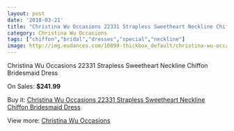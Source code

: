 ```yaml
---
layout: post
date: '2018-03-21'
title: "Christina Wu Occasions 22331 Strapless Sweetheart Neckline Chiffon Bridesmaid Dress"
category: Christina Wu Occasions
tags: ["chiffon","bridal","dresses","special","neckline"]
image: http://img.eudances.com/10099-thickbox_default/christina-wu-occasions-22331-strapless-sweetheart-neckline-chiffon-bridesmaid-dress.jpg
---
```

Christina Wu Occasions 22331 Strapless Sweetheart Neckline Chiffon Bridesmaid Dress

On Sales: **$241.99**
<a href="https://www.eudances.com/en/christina-wu-occasions/3314-christina-wu-occasions-22331-strapless-sweetheart-neckline-chiffon-bridesmaid-dress.html"><amp-img layout="responsive" width="600" height="600" src="//img.eudances.com/10099-thickbox_default/christina-wu-occasions-22331-strapless-sweetheart-neckline-chiffon-bridesmaid-dress.jpg" alt="Christina Wu Occasions 22331 Strapless Sweetheart Neckline Chiffon Bridesmaid Dress 0" /></a>
<a href="https://www.eudances.com/en/christina-wu-occasions/3314-christina-wu-occasions-22331-strapless-sweetheart-neckline-chiffon-bridesmaid-dress.html"><amp-img layout="responsive" width="600" height="600" src="//img.eudances.com/10102-thickbox_default/christina-wu-occasions-22331-strapless-sweetheart-neckline-chiffon-bridesmaid-dress.jpg" alt="Christina Wu Occasions 22331 Strapless Sweetheart Neckline Chiffon Bridesmaid Dress 1" /></a>
<a href="https://www.eudances.com/en/christina-wu-occasions/3314-christina-wu-occasions-22331-strapless-sweetheart-neckline-chiffon-bridesmaid-dress.html"><amp-img layout="responsive" width="600" height="600" src="//img.eudances.com/10101-thickbox_default/christina-wu-occasions-22331-strapless-sweetheart-neckline-chiffon-bridesmaid-dress.jpg" alt="Christina Wu Occasions 22331 Strapless Sweetheart Neckline Chiffon Bridesmaid Dress 2" /></a>
<a href="https://www.eudances.com/en/christina-wu-occasions/3314-christina-wu-occasions-22331-strapless-sweetheart-neckline-chiffon-bridesmaid-dress.html"><amp-img layout="responsive" width="600" height="600" src="//img.eudances.com/10100-thickbox_default/christina-wu-occasions-22331-strapless-sweetheart-neckline-chiffon-bridesmaid-dress.jpg" alt="Christina Wu Occasions 22331 Strapless Sweetheart Neckline Chiffon Bridesmaid Dress 3" /></a>

Buy it: [Christina Wu Occasions 22331 Strapless Sweetheart Neckline Chiffon Bridesmaid Dress](https://www.eudances.com/en/christina-wu-occasions/3314-christina-wu-occasions-22331-strapless-sweetheart-neckline-chiffon-bridesmaid-dress.html "Christina Wu Occasions 22331 Strapless Sweetheart Neckline Chiffon Bridesmaid Dress")

View more: [Christina Wu Occasions](https://www.eudances.com/en/59-christina-wu-occasions "Christina Wu Occasions")